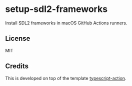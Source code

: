 # setup-sdl2-frameworks
Install SDL2 frameworks in macOS GitHub Actions runners.

## License

MIT

## Credits

This is developed on top of the template [typescript-action](https://github.com/actions/typescript-action).
